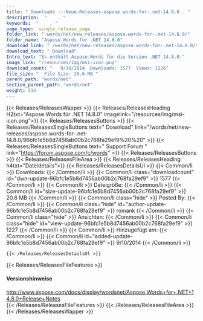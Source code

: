 ```yaml
---
title: " Downloads ---Neue-Releases-aspose.words-for-.net-14.8.0 . "
description:  "    . " 
keywords:  "    . " 
page_type:  single_release_page
folder_link: " words/net/new-releases/aspose.words-for-.net-14.8.0/"
folder_name: "Aspose.Words für .NET 14.8.0"
download_link: " /words/net/new-releases/aspose.words-for-.net-14.8.0/96bfc1e5b8d7456ab00b2c768fa29ef9"
download_text: " Download"
Intro_text: "Es enthält Aspose.Words für die Version .NET 14.8.0."
image_link: "/resources/img/msi-icon.png"
download_count: "   9/10/2014  Downloads: 1577  Views: 1226"
file_size: "  File Size: 20.6 MB "
parent_path: "words/net"
section_parent_path: "words/net"
weight: 514
---
```


{{< Releases/ReleasesWapper >}}
  {{< Releases/ReleasesHeading H2txt="Aspose.Words für .NET 14.8.0" imagelink="/resources/img/msi-icon.png">}}
  {{< Releases/ReleasesButtons >}}
    {{< Releases/ReleasesSingleButtons text=" Download" link="/words/net/new-releases/aspose.words-for-.net-14.8.0/96bfc1e5b8d7456ab00b2c768fa29ef9%20%20" >}}
    {{< Releases/ReleasesSingleButtons text=" Support Forum " link="https://forum.aspose.com/c/words" >}}
  {{< Releases/ReleasesButtons >}}
  {{< Releases/ReleasesFileArea >}}
    {{< Releases/ReleasesHeading h4txt="Dateidetails">}}
    {{< Releases/ReleasesDetailsUl >}}
            {{< Common/li >}} Downloads: {{< /Common/li >}}
      {{< Common/li class="downloadcount" id="dwn-update-96bfc1e5b8d7456ab00b2c768fa29ef9" >}} 1577 {{< /Common/li >}}
      {{< Common/li >}} Dateigröße: {{< /Common/li >}}
      {{< Common/li id="size-update-96bfc1e5b8d7456ab00b2c768fa29ef9" >}} 20.6 MB {{< /Common/li >}} 
      {{< Common/li  class="hide" >}} Posted By: {{< /Common/li >}} 
      {{< Common/li class="hide" id="author-update-96bfc1e5b8d7456ab00b2c768fa29ef9" >}} romank {{< /Common/li >}}
      {{< Common/li class="hide" >}} Ansichten: {{< /Common/li >}}
      {{< Common/li class="hide" id="view-update-96bfc1e5b8d7456ab00b2c768fa29ef9" >}} 1227 {{< /Common/li >}}
      {{< Common/li >}} Hinzugefügt am: {{< /Common/li >}}
      {{< Common/li id="added-update-96bfc1e5b8d7456ab00b2c768fa29ef9" >}} 9/10/2014 {{< /Common/li >}} 

    {{< /Releases/ReleasesDetailsUl >}}

  {{< Releases/ReleasesFileFeatures >}}
      <h4>Versionshinweise</h4><div> <a href="http://www.aspose.com/docs/display/wordsnet/Aspose.Words+for+.NET+14.8.0+Release+Notes">http://www.aspose.com/docs/display/wordsnet/Aspose.Words+for+.NET+14.8.0+Release+Notes</a></div>
  {{< /Releases/ReleasesFileFeatures >}}
 {{< /Releases/ReleasesFileArea >}}
{{< /Releases/ReleasesWapper >}}



